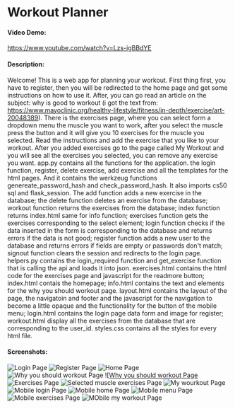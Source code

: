 # Workout Planner

#### Video Demo:    
https://www.youtube.com/watch?v=Lzs-igBBdYE

#### Description:   
Welcome! This is a web app for planning your workout. First thing first, you have to register, then you will be redirected to the home page and get some instructions on how to use it. After, you can go read an article on the subject: why is good to workout (i got the text from: https://www.mayoclinic.org/healthy-lifestyle/fitness/in-depth/exercise/art-20048389). There is the exercises page, where you can select form a dropdown menu the muscle you want to work, after you select the muscle press the button and it will give you 10 exercises for the muscle you selected. Read the instructions and add the exercise that you like to your workout. After you added exercises go to the page called My Workout and you will see all the exercises you selected, you can remove any exercise you want. 
app.py contains all the functions for the application. the login function, register, delete exercise, add exercise and all the templates for the html pages. And it contains the werkzeug functions genereate_password_hash and check_password_hash. It also imports cs50 sql and flask_session. The add function adds a new exercise in the database; the delete function deletes an exercise from the database; workout function returns the exercises from the database; index function returns index.html same for info function; exercises function gets the exercises corresponding to the select element; login function checks if the data inserted in the form is corresponding to the database and returns errors if the data is not good; register function adds a new user to the database and returns errors if fields are empty or passwords don't match; signout function clears the session and redirects to the login page.
helpers.py contains the login_required function and get_exercise function that is calling the api and loads it into json.
exercises.html contains the html code for the exercises page and javascript for the readmore button; index.html contais the homepage; info.html contains the text and elements for the why you should workout page. layout.html contains the layout of the page, the navigatoin and footer and the javascript for the navigation to become a little opaque and the functionality for the button of the mobile menu; login.html contains the login page data form and image for register; workout.html display all the exercises from the database that are corresponding to the user_id.
styles.css contains all the styles for every html file.

#### Screenshots:
![Login Page](/screenshots/1.png)
![Register Page](/screenshots/2.png)
![Home Page](/screenshots/3.png)
![Why you should workout Page](/screenshots/4.png)
![[Why you should workout Page](/screenshots/5.png)
![Exercises Page](/screenshots/6.png)
![Selected muscle exercises Page](/screenshots/7.png)
![My wourkout Page](/screenshots/8.png)
![Mobile login Page](/screenshots/9.png)
![Mobile home Page](/screenshots/10.png)
![Mobile menu Page](/screenshots/11.png)
![Mobile exercises Page](/screenshots/12.png)
![MObile my workout Page](/screenshots/13.png)
